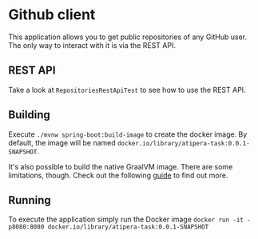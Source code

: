 # Github client

This application allows you to get public repositories of any GitHub user. The only way to interact with it is via the REST API.

## REST API

Take a look at `RepositoriesRestApiTest` to see how to use the REST API.

## Building

Execute `./mvnw spring-boot:build-image` to create the docker image. By default, the image will be named `docker.io/library/atipera-task:0.0.1-SNAPSHOT`.

It's also possible to build the native GraalVM image. There are some limitations, though. Check out the following [guide](https://docs.spring.io/spring-boot/docs/current/reference/html/native-image.html#native-image.developing-your-first-application.buildpacks) to find out more.

## Running

To execute the application simply run the Docker image `docker run -it -p8080:8080 docker.io/library/atipera-task:0.0.1-SNAPSHOT`